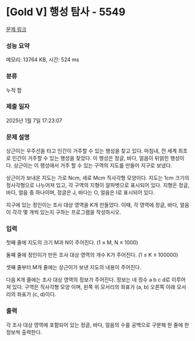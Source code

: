 # [Gold V] 행성 탐사 - 5549 

[문제 링크](https://www.acmicpc.net/problem/5549) 

### 성능 요약

메모리: 13764 KB, 시간: 524 ms

### 분류

누적 합

### 제출 일자

2025년 1월 7일 17:23:07

### 문제 설명

<p>상근이는 우주선을 타고 인간이 거주할 수 있는 행성을 찾고 있다. 마침내, 전 세계 최초로 인간이 거주할 수 있는 행성을 찾았다. 이 행성은 정글, 바다, 얼음이 뒤얽힌 행성이다. 상근이는 이 행성에서 거주 할 수 있는 구역의 지도를 만들어 지구로 보냈다.</p>

<p>상근이가 보내온 지도는 가로 Ncm, 세로 Mcm 직사각형 모양이다. 지도는 1cm 크기의 정사각형으로 나누어져 있고, 각 구역의 지형이 알파벳으로 표시되어 있다. 지형은 정글, 바다, 얼음 중 하나이며, 정글은 J, 바다는 O, 얼음은 I로 표시되어 있다.</p>

<p>지구에 있는 정인이는 조사 대상 영역을 K개 만들었다. 이때, 각 영역에 정글, 바다, 얼음이 각각 몇 개씩 있는지 구하는 프로그램을 작성하시오.</p>

### 입력 

 <p>첫째 줄에 지도의 크기 M과 N이 주어진다. (1 ≤ M, N ≤ 1000)</p>

<p>둘째 줄에 정인이가 만든 조사 대상 영역의 개수 K가 주어진다. (1 ≤ K ≤ 100000)</p>

<p>셋째 줄부터 M개 줄에는 상근이가 보낸 지도의 내용이 주어진다.</p>

<p>다음 K개 줄에는 조사 대상 영역의 정보가 주어진다. 정보는 네 정수 a b c d로 이루어져 있다. 구역은 직사각형 모양 이며, 왼쪽 위 모서리의 좌표가 (a, b) 오른쪽 아래 모서리의 좌표가 (c, d)이다.</p>

### 출력 

 <p>각 조사 대상 영역에 포함되어 있는 정글, 바다, 얼음의 수를 공백으로 구분해 한 줄에 한 정보씩 출력한다.</p>

